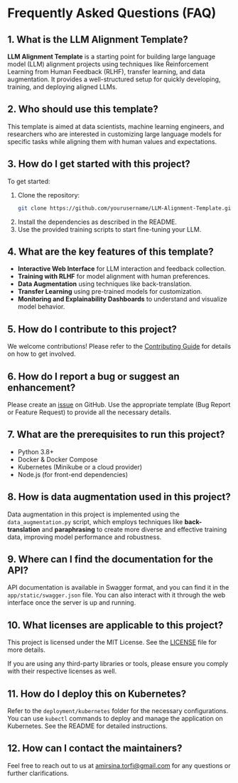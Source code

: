 # Frequently Asked Questions (FAQ)

## 1. What is the LLM Alignment Template?

**LLM Alignment Template** is a starting point for building large language model (LLM) alignment projects using techniques like Reinforcement Learning from Human Feedback (RLHF), transfer learning, and data augmentation. It provides a well-structured setup for quickly developing, training, and deploying aligned LLMs.

## 2. Who should use this template?

This template is aimed at data scientists, machine learning engineers, and researchers who are interested in customizing large language models for specific tasks while aligning them with human values and expectations.

## 3. How do I get started with this project?

To get started:

1. Clone the repository:
   ```bash
   git clone https://github.com/yourusername/LLM-Alignment-Template.git
   ```
2. Install the dependencies as described in the README.
3. Use the provided training scripts to start fine-tuning your LLM.

## 4. What are the key features of this template?

- **Interactive Web Interface** for LLM interaction and feedback collection.
- **Training with RLHF** for model alignment with human preferences.
- **Data Augmentation** using techniques like back-translation.
- **Transfer Learning** using pre-trained models for customization.
- **Monitoring and Explainability Dashboards** to understand and visualize model behavior.

## 5. How do I contribute to this project?

We welcome contributions! Please refer to the [Contributing Guide](CONTRIBUTING.md) for details on how to get involved.

## 6. How do I report a bug or suggest an enhancement?

Please create an [issue](https://github.com/yourusername/LLM-Alignment-Template/issues) on GitHub. Use the appropriate template (Bug Report or Feature Request) to provide all the necessary details.

## 7. What are the prerequisites to run this project?

- Python 3.8+
- Docker & Docker Compose
- Kubernetes (Minikube or a cloud provider)
- Node.js (for front-end dependencies)

## 8. How is data augmentation used in this project?

Data augmentation in this project is implemented using the `data_augmentation.py` script, which employs techniques like **back-translation** and **paraphrasing** to create more diverse and effective training data, improving model performance and robustness.

## 9. Where can I find the documentation for the API?

API documentation is available in Swagger format, and you can find it in the `app/static/swagger.json` file. You can also interact with it through the web interface once the server is up and running.

## 10. What licenses are applicable to this project?

This project is licensed under the MIT License. See the [LICENSE](LICENSE) file for more details.

If you are using any third-party libraries or tools, please ensure you comply with their respective licenses as well.

## 11. How do I deploy this on Kubernetes?

Refer to the `deployment/kubernetes` folder for the necessary configurations. You can use `kubectl` commands to deploy and manage the application on Kubernetes. See the README for detailed instructions.

## 12. How can I contact the maintainers?

Feel free to reach out to us at [amirsina.torfi@gmail.com](mailto:amirsina.torfi@gmail.com) for any questions or further clarifications.
